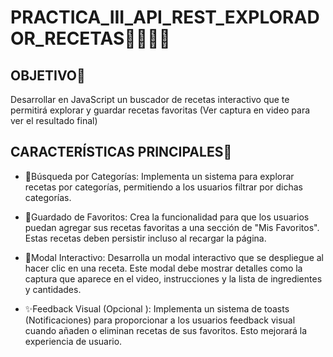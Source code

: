 # PRACTICA_III_API_REST_EXPLORADOR_RECETAS🍳👩🏻‍🍳

## OBJETIVO🎯
Desarrollar en JavaScript un buscador de recetas interactivo que te permitirá 
explorar y guardar recetas favoritas (Ver captura en video para ver el resultado final) 

## CARACTERÍSTICAS PRINCIPALES🔧
- 📝Búsqueda por Categorías: Implementa un sistema para explorar recetas por categorías, 
permitiendo a los usuarios filtrar por dichas categorías. 

- 💖Guardado de Favoritos: Crea la funcionalidad para que los usuarios puedan agregar sus 
recetas favoritas a una sección de "Mis Favoritos". Estas recetas deben persistir incluso 
al recargar la página. 

- 💬Modal Interactivo: Desarrolla un modal interactivo que se despliegue al hacer clic en una 
receta. Este modal debe mostrar detalles como la captura que aparece en el video, 
instrucciones y la lista de ingredientes y cantidades. 

- ✨Feedback Visual (Opcional ):  Implementa un sistema de toasts (Notificaciones) para 
proporcionar a los usuarios feedback visual cuando añaden o eliminan recetas de sus 
favoritos. Esto mejorará la experiencia de usuario. 
